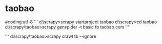 # taobao
#coding:utf-8
'''
d:\scrapy>scrapy startproject taobao
d:\scrapy>cd taobao
d:\scrapy\taobao>scrapy genspider -t basic tb taobao.com
'''

'''
d:\scrapy\taobao>scrapy crawl tb --ignore
